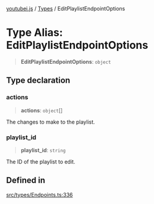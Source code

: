 [youtubei.js](../../../README.md) / [Types](../README.md) / EditPlaylistEndpointOptions

# Type Alias: EditPlaylistEndpointOptions

> **EditPlaylistEndpointOptions**: `object`

## Type declaration

### actions

> **actions**: `object`[]

The changes to make to the playlist.

### playlist\_id

> **playlist\_id**: `string`

The ID of the playlist to edit.

## Defined in

[src/types/Endpoints.ts:336](https://github.com/LuanRT/YouTube.js/blob/305a398158a6cac82e6ef288fed4bf1661c89d52/src/types/Endpoints.ts#L336)
